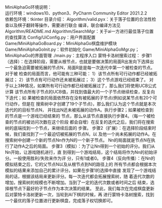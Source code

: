 MiniAlphaGo环境说明：  
运行环境：windows10、python3、PyCharm Community Editor 2021.2.2  
依赖包环境：tkinter
目录介绍：
Algorithm/valid.pyx：关于落子位置的合法性检查以及棋子翻转等操作，需要进行联合
编译，联合编译方法见Algorithm/README.md
Algorithm/SearchMgr：关于ai一方进行最佳落子位置的查找算法
Config/UiConfig.py：用户界面配置
Game/MiniAlphaGoBoard.py：MiniAlphaGo棋盘维护模块
Game/MiniAlphaGoInit.py：软件初始化
Game/MiniAlphaGoMgr.py；MiniAlphaGo的界面管理
./main.py：主程序入口
蒙特卡洛树搜索过程：
步骤1（选择）：在选择阶段，需要从根节点，也就是要做决策的局面R出发向下选择出
一个最急迫需要被拓展的节点N，局面R是是每一次迭代中第一个被检查的节点。对于被
检查的局面而言，他可能有三种可能：
1）该节点所有可行动作都已经被拓展过；
2）该节点有可行动作还未被拓展过；
3）这个节点游戏已经结束了。
对于以上3种情况，如果所有可行动作都已经被拓展过了，那么我们将使用UCB公式计算
该节点所有子节点的UCB值，并找到值最大的一个子节点继续检查，反复向下迭代；如
果被检查的局面依然存在没有被拓展的子节点(例如说某节点有20个可行动作，但是在
搜索树中才创建了19个子节点)，那么我们认为这个节点就是本次迭代的的目标节点N，
并找出N还未被拓展的动作A。执行步骤2；如果被检查到的节点是一个游戏已经结束的
节点，那么从该节点直接执行步骤4。（每一个被检查的节点的被访问次数在这个阶段
都会自增）在反复的迭代之后，我们将在搜索树的底端找到一个节点，来继续后面的
步骤。
步骤2（扩展）：在选择阶段结束时候，我们查找到了一个最迫切被拓展的节点N，以
及他一个尚未拓展的动作A。在搜索树中创建一个新的节点Nn作为N的一个新子节点。
Nn的局面就是节点N在执行了动作A之后的局面。
步骤3（模拟）：为了让Nn得到一个初始的评分。我们从Nn开始，让游戏随机进行，直
到得到一个游戏结局，这个结局将作为Nn的初始评分。一般使用胜利/失败来作为评
分，只有1或者0。
步骤4（反向传播）：在Nn的模拟结束之后，它的父节点N以及从根节点到N的路径上的
所有节点都会根据本次模拟的结果来添加自己的累计评分。如果在步骤1的选择中直接
发现了一个游戏结局的话，根据该结局来更新评分。每一次迭代都会拓展搜索树，随
着迭代次数的增加，搜索树的规模也不断增加。当到了一定的迭代次数或者时间之后
结束，选择根节点下最好的子节点作为本次决策的结果。
至此，我们每次在完成棋盘更新后对蒙特卡洛树更新一次，当轮到AI下棋的时候，再
进行蒙特卡洛树搜索，找到一个最优的落子位置进行更新棋盘，完成落子权切换即可。
